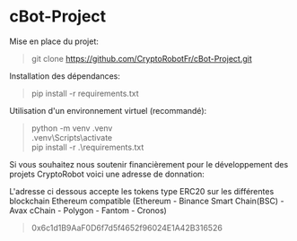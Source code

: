 # cBot-Project  

Mise en place du projet:  
>git clone https://github.com/CryptoRobotFr/cBot-Project.git

Installation des dépendances:  
>pip install -r requirements.txt  

Utilisation d'un environnement virtuel (recommandé):  
>python -m venv .venv  
.venv\Scripts\activate  
pip install -r .\requirements.txt  

Si vous souhaitez nous soutenir financièrement pour le développement des projets CryptoRobot voici une adresse de donnation:  

L'adresse ci dessous accepte les tokens type ERC20 sur les différentes blockchain Ethereum compatible (Ethereum - Binance Smart Chain(BSC) - Avax cChain - Polygon - Fantom - Cronos)
>0x6c1d1B9AaF0D6f7d5f4652f96024E1A42B316526

